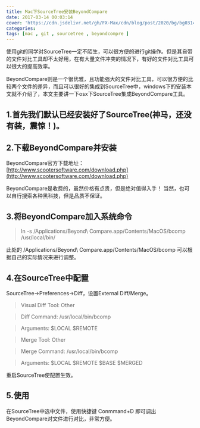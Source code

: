 ```yaml
---
title: Mac下SourceTree安装BeyondCompare
date: 2017-03-14 00:03:14
cover: 'https://cdn.jsdelivr.net/gh/FX-Max/cdn/blog/post/2020/bg/bg0314.jpg'
categories: 
tags: [mac , git , sourcetree , beyondcompre ]
---
```



使用git的同学对SourceTree一定不陌生，可以很方便的进行git操作。但是其自带的文件对比工具却不太好用，在有大量文件冲突的情况下，有好的文件对比工具可以很大的提高效率。

BeyondCompare则是一个很优雅，且功能强大的文件对比工具，可以很方便的比较两个文件的差异，而且可以很好的集成到SourceTree中，windows下的安装本文就不介绍了，本文主要讲一下osx下SourceTree集成BeyondCompare工具。

## 1.首先我们默认已经安装好了SourceTree(神马，还没有装，震惊！)。

<!-- more -->   
    
## 2.下载BeyondCompare并安装

BeyondCompare官方下载地址：[http://www.scootersoftware.com/download.php](http://www.scootersoftware.com/download.php)

BeyondCompare是收费的，虽然价格有点贵，但是绝对值得入手！
当然，也可以自行搜索各种黑科技，但是品质不保证。

## 3.将BeyondCompare加入系统命令

> ln -s /Applications/Beyond\ Compare.app/Contents/MacOS/bcomp /usr/local/bin/

此处的 /Applications/Beyond\ Compare.app/Contents/MacOS/bcomp 可以根据自己的实际情况来进行调整。

## 4.在SourceTree中配置

SourceTree->Preferences->Diff，设置External Diff/Merge。

> Visual Diff Tool: Other

> Diff Command:    /usr/local/bin/bcomp

> Arguments:	$LOCAL $REMOTE

> Merge Tool:	Other

> Merge Command:	/usr/local/bin/bcomp

> Arguments:	$LOCAL $REMOTE $BASE $MERGED


重启SourceTree使配置生效。

## 5.使用

在SourceTree中选中文件，使用快捷键 Conmmand+D 即可调出BeyondCompare对文件进行对比，非常方便。




